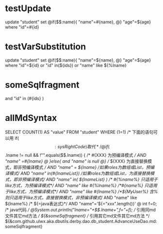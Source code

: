testUpdate
====
update "student" set 
@if($$:name){
"name"=#{name},
@}
"age"=${age} where "id"=#{id}

testVarSubstitution
====
update "student" set 
@if($$:name){
"name"=${name},
@}
"age"=${age} where "id"=${id} 
or "id" in(${ids})
or "name" like ${%lname}


someSqlfragment
===
and "id" in (#{ids} )


allMdSyntax
====
SELECT COUNT(1) AS "value" FROM "student" WHERE (1=1)
/* 下面的语句可以用 if($$:sysRightCode) 取代 */ 
@ if ($$.lname != null && !"".equals($$.lname)) { 
/* #{XXX} 为预编译模式 */ 
AND "name" =#{lname} 
@ }else{ 
and "name" is null 
@} /* ${XXX} 为直接替换模式，即非预编译模式 */ 
AND "name" = ${lname} 
/*如果roles为数组或List，预编译模式*/
AND "name" in(#{lnameList})
/*如果roles为数组或List，为直接替换模式，即非预编译模式*/ 
AND "name" in( ${lnameList} )
/* #{%name%} 只适用于like方式，为预编译模式*/ 
AND "name" like #{%lname%} 
/*#{name%} 只适用于like方式，为预编译模式*/ 
AND "name" like #{lname%} 
/*${MyUser%} 含%则只适用于like方式，直接替换模式，非预编译模式*/ 
AND "name" like ${lname%} 
/* ${=java表达式}*/ 
AND "name"='${="xxx".length()}'
@ int f=0; 
/* java代码 */ 
@System.out.println("lname="+$$.lname+",f="+f);
/* 引用同md文件其它md方法 */ 
${&someSqlfragment}
/* 引用其它md文件其它md方法  */ 
${&com.github.ulwx.aka.dbutils.derby.dao.db_student.AdvanceUseDao.md:someSqlfragment}






